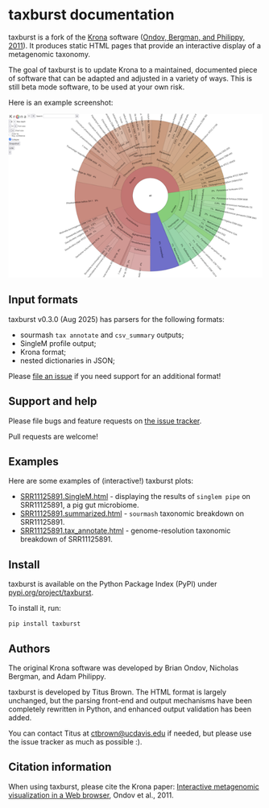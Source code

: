 # taxburst documentation

taxburst is a fork of the [Krona](https://github.com/marbl/Krona)
software ([Ondov, Bergman, and Philippy, 2011](https://bmcbioinformatics.biomedcentral.com/articles/10.1186/1471-2105-12-385)). It
produces static HTML pages that provide an interactive display of a
metagenomic taxonomy.

The goal of taxburst is to update Krona to a maintained, documented
piece of software that can be adapted and adjusted in a variety of
ways.  This is still beta mode software, to be used at your own risk.

Here is an example screenshot:

![example output screenshot](examples/SRR606249.x.podar.tax.png)

## Input formats

taxburst v0.3.0 (Aug 2025) has parsers for the following formats:

* sourmash `tax annotate` and `csv_summary` outputs;
* SingleM profile output;
* Krona format;
* nested dictionaries in JSON;

Please [file an issue](https://github.com/taxburst/taxburst/issues) if you
need support for an additional format!

## Support and help

Please file bugs and feature requests on [the issue tracker](https://github.com/taxburst/taxburst/issues).

Pull requests are welcome!

## Examples

Here are some examples of (interactive!) taxburst plots:

* [SRR11125891.SingleM.html](examples/SRR11125891.SingleM.html) - displaying the results of `singlem pipe` on SRR11125891, a pig gut microbiome.
* [SRR11125891.summarized.html](examples/SRR11125891.summarized.html) - `sourmash` taxonomic breakdown on SRR11125891.
* [SRR11125891.tax_annotate.html](examples/SRR11125891.tax_annotate.html) - genome-resolution taxonomic breakdown of SRR11125891.

## Install

taxburst is available on the Python Package Index (PyPI) under [pypi.org/project/taxburst](https://pypi.org/project/taxburst/).

To install it, run:

```
pip install taxburst
```

## Authors

The original Krona software was developed by Brian Ondov, Nicholas
Bergman, and Adam Philippy.

taxburst is developed by Titus Brown. The HTML format is largely unchanged,
but the parsing front-end and output mechanisms have been completely
rewritten in Python, and enhanced output validation has been added.

You can contact Titus at ctbrown@ucdavis.edu if needed, but please use
the issue tracker as much as possible :).

## Citation information

When using taxburst, please cite the Krona paper:
[Interactive metagenomic visualization in a Web browser](https://bmcbioinformatics.biomedcentral.com/articles/10.1186/1471-2105-12-385),
Ondov et al., 2011.

